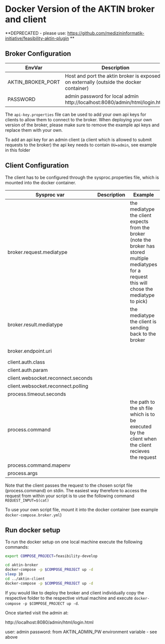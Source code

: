 # Docker Version of the AKTIN broker and client

**DEPRECATED - please use: https://github.com/medizininformatik-initiative/feasibility-aktin-plugin **


## Broker Configuration

| EnvVar | Description | Example | Default |
|--------|-------------|---------|---------|
|AKTIN_BROKER_PORT| Host and port the aktin broker is exposed on externally (outside the docker container) | | 127.0.0.1:8080|
|PASSWORD| admin password for local admin http://localhost:8080/admin/html/login.html | |changeme|

The `api-key.properties` file can be used to add your own api keys for clients to allow them to connect to the broker.
When deploying your own version of the broker, please make sure to remove the example api keys and replace them with your own.

To add an api key for an admin client (a client which is allowed to submit requests to the broker) the api key needs to contain `OU=admin`, see example in this folder

## Client Configuration

The client has to be configured through the sysproc.properties file, which is mounted into the docker container.

| Sysproc var | Description | Example | Default |
|--------|-------------|---------|---------|
|broker.request.mediatype| | the mediatype the client expects from the broker (note the broker has stored multiple mediatypes for a request this will chose the mediatype to pick)|text |
|broker.result.mediatype | | the mediatype the client is sending back to the broker |application/json |
|broker.endpoint.uri | | |http://aktin-broker:8080/broker/ |
|client.auth.class | | | |
|client.auth.param | | | |
|client.websocket.reconnect.seconds | | | |
|client.websocket.reconnect.polling | | | |
|process.timeout.seconds | | | |
|process.command | |the path to the sh file which is to be executed by the client when the client recieves the request  |/opt/aktin/return-request.sh|
|process.command.mapenv | | | |
|process.args | | | |

Note that the client passes the request to the chosen script file (process.command) on stdin.
The easiest way therefore to access the request from within your script is to use the following command `REQUEST_INPUT=$(cat)`

To use your own script file, mount it into the docker container (see example `docker-compose.broker.yml`)


## Run docker setup

To run the docker setup on one local machine execute the following commands:

```bash
export COMPOSE_PROJECT=feasibility-develop

cd aktin-broker
docker-compose -p $COMPOSE_PROJECT up -d
sleep 10
cd ../aktin-client
docker-compose -p $COMPOSE_PROJECT up -d
```

If you would like to deploy the broker and client individually copy the respective folder to the respective virtual machine
and execute `docker-compose -p $COMPOSE_PROJECT up -d`.


Once started visit the admin at:

http://localhost:8080/admin/html/login.html
 
user: admin
password: from AKTIN_ADMIN_PW environment variable - see above
